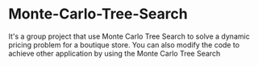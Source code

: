 # Monte-Carlo-Tree-Search
It's a group project that use Monte Carlo Tree Search to solve a dynamic pricing problem for a boutique store. You can also modify the code to achieve other application by using the Monte Carlo Tree Search
